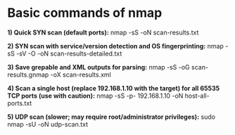 # Basic commands of nmap
  **1) Quick SYN scan (default ports):**
nmap -sS <subnet> -oN scan-results.txt


**2) SYN scan with service/version detection and OS fingerprinting:** 
nmap -sS -sV -O <subnet> -oN scan-results-detailed.txt

**3) Save grepable and XML outputs for parsing:**
nmap -sS <subnet> -oG scan-results.gnmap -oX scan-results.xml


**4) Scan a single host (replace 192.168.1.10 with the target) for all 65535 TCP ports (use with caution):**
nmap -sS -p- 192.168.1.10 -oN host-all-ports.txt


**5) UDP scan (slower; may require root/administrator privileges):**
sudo nmap -sU <subnet> -oN udp-scan.txt
